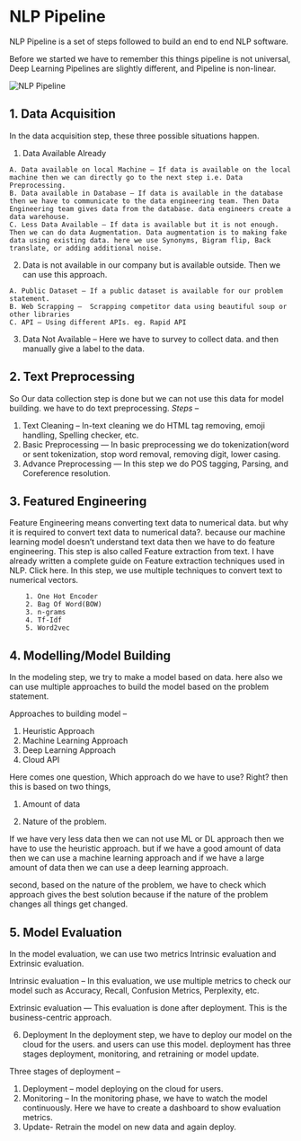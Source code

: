 # NLP Pipeline
NLP Pipeline is a set of steps followed to build an end to end NLP software.

Before we started we have to remember this things pipeline is not universal, Deep Learning Pipelines are slightly different, and Pipeline is non-linear.

![NLP Pipeline](https://miro.medium.com/max/944/1*dWY7adQ62NDn_w_sc4lAKw.png)

## 1. Data Acquisition
In the data acquisition step, these three possible situations happen.
  1. Data Available Already
  
    A. Data available on local Machine – If data is available on the local machine then we can directly go to the next step i.e. Data Preprocessing.
    B. Data available in Database – If data is available in the database then we have to communicate to the data engineering team. Then Data Engineering team gives data from the database. data engineers create a data warehouse.
    C. Less Data Available – If data is available but it is not enough. Then we can do data Augmentation. Data augmentation is to making fake data using existing data. here we use Synonyms, Bigram flip, Back translate, or adding additional noise.

  2. Data is not available in our company but is available outside. Then we can use this approach.
  
    A. Public Dataset – If a public dataset is available for our problem statement.
    B. Web Scrapping –  Scrapping competitor data using beautiful soup or other libraries
    C. API – Using different APIs. eg. Rapid API
    
  3. Data Not Available – Here we have to survey to collect data. and then manually give a label to the data.

## 2. Text Preprocessing
So Our data collection step is done but we can not use this data for model building. we have to do text preprocessing.
*Steps –*
1. Text Cleaning – In-text cleaning we do HTML tag removing, emoji handling, Spelling checker, etc.
2. Basic Preprocessing — In basic preprocessing we do tokenization(word or sent tokenization, stop word removal, removing digit, lower casing.
3. Advance Preprocessing — In this step we do POS tagging, Parsing, and Coreference resolution.

## 3. Featured Engineering
Feature Engineering means converting text data to numerical data. but why it is required to convert text data to numerical data?. because our machine learning model doesn’t understand text data then we have to do feature engineering. This step is also called Feature extraction from text. I have already written a complete guide on Feature extraction techniques used in NLP. Click here.
In this step, we use multiple techniques to convert text to numerical vectors.

        1. One Hot Encoder
        2. Bag Of Word(BOW)
        3. n-grams
        4. Tf-Idf
        5. Word2vec
        
## 4. Modelling/Model Building
In the modeling step, we try to make a model based on data. here also we can use multiple approaches to build the model based on the problem statement.

Approaches to building model –
1. Heuristic Approach
2. Machine Learning Approach
3. Deep Learning Approach
4. Cloud API

Here comes one question, Which approach do we have to use? Right? then this is based on two things,

1. Amount of data

2. Nature of the problem.

If we have very less data then we can not use ML or DL approach then we have to use the heuristic approach. but if we have a good amount of data then we can use a machine learning approach and if we have a large amount of data then we can use a deep learning approach.

second, based on the nature of the problem, we have to check which approach gives the best solution because if the nature of the problem changes all things get changed.

## 5. Model Evaluation
In the model evaluation, we can use two metrics Intrinsic evaluation and Extrinsic evaluation.

Intrinsic evaluation – In this evaluation, we use multiple metrics to check our model such as Accuracy, Recall, Confusion Metrics, Perplexity, etc.

Extrinsic evaluation — This evaluation is done after deployment. This is the business-centric approach.

6. Deployment
In the deployment step, we have to deploy our model on the cloud for the users. and users can use this model. deployment has three stages deployment, monitoring, and retraining or model update.

Three stages of deployment –
1. Deployment – model deploying on the cloud for users.
2. Monitoring – In the monitoring phase, we have to watch the model continuously. Here we have to create a dashboard to show evaluation metrics.
3. Update- Retrain the model on new data and again deploy.
